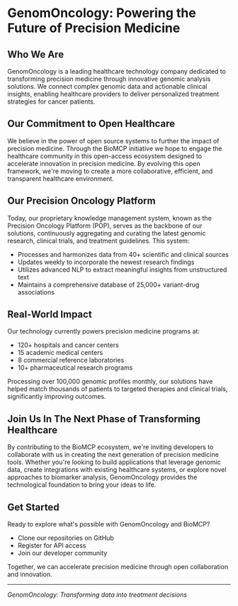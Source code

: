 # **GenomOncology: Powering the Future of Precision Medicine**

## **Who We Are**

GenomOncology is a leading healthcare technology company dedicated to transforming precision medicine through innovative genomic analysis solutions. We connect complex genomic data and actionable clinical insights, enabling healthcare providers to deliver personalized treatment strategies for cancer patients.

## **Our Commitment to Open Healthcare**

We believe in the power of open source systems to further the impact of precision medicine. Through the BioMCP initiative we hope to engage the healthcare community in this open-access ecosystem designed to accelerate innovation in precision medicine. By evolving this open framework, we're moving to create a more collaborative, efficient, and transparent healthcare environment.

## **Our Precision Oncology Platform**

Today, our proprietary knowledge management system, known as the Precision Oncology Platform (POP), serves as the backbone of our solutions, continuously aggregating and curating the latest genomic research, clinical trials, and treatment guidelines. This system:

- Processes and harmonizes data from 40+ scientific and clinical sources
- Updates weekly to incorporate the newest research findings
- Utilizes advanced NLP to extract meaningful insights from unstructured text
- Maintains a comprehensive database of 25,000+ variant-drug associations

## **Real-World Impact**

Our technology currently powers precision medicine programs at:

- 120+ hospitals and cancer centers
- 15 academic medical centers
- 8 commercial reference laboratories
- 10+ pharmaceutical research programs

Processing over 100,000 genomic profiles monthly, our solutions have helped match thousands of patients to targeted therapies and clinical trials, significantly improving outcomes.

## **Join Us In The Next Phase of Transforming Healthcare**

By contributing to the BioMCP ecosystem, we're inviting developers to collaborate with us in creating the next generation of precision medicine tools. Whether you're looking to build applications that leverage genomic data, create integrations with existing healthcare systems, or explore novel approaches to biomarker analysis, GenomOncology provides the technological foundation to bring your ideas to life.

## **Get Started**

Ready to explore what's possible with GenomOncology and BioMCP?

- Clone our repositories on GitHub
- Register for API access
- Join our developer community

Together, we can accelerate precision medicine through open collaboration and innovation.

---

_GenomOncology: Transforming data into treatment decisions_
